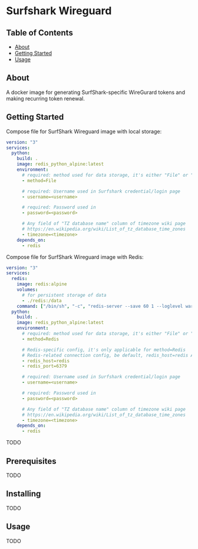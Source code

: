 # Surfshark Wireguard

## Table of Contents

- [About](#about)
- [Getting Started](#getting_started)
- [Usage](#usage)

## About <a name = "about"></a>

A docker image for generating SurfShark-specific WireGurard tokens and making recurring token renewal.

## Getting Started <a name = "getting_started"></a>

Compose file for SurfShark Wireguard image with local storage:

```YAML
version: "3"
services:
  python:
    build: .
    image: redis_python_alpine:latest
    environment:
      # required: method used for data storage, it's either "File" or "Redis"
      - method=File

      # required: Username used in Surfshark credential/login page
      - username=<username>

      # required: Password used in 
      - password=<password>

      # Any field of "TZ database name" column of timezone wiki page
      # https://en.wikipedia.org/wiki/List_of_tz_database_time_zones
      - timezone=<timezone>
    depends_on: 
      - redis
```

Compose file for SurfShark Wireguard image with Redis:

```YAML
version: "3"
services:
  redis:
    image: redis:alpine
    volumes:
      # for persistent storage of data
      - ./redis:/data
    command: ["/bin/sh", "-c", "redis-server --save 60 1 --loglevel warning"]
  python:
    build: .
    image: redis_python_alpine:latest
    environment:
      # required: method used for data storage, it's either "File" or "Redis"
      - method=Redis

      # Redis-specific config, it's only applicable for method=Redis
      # Redis-related connection config, be default, redis_host=redis AND redis_port=6379
      - redis_host=redis
      - redis_port=6379

      # required: Username used in Surfshark credential/login page
      - username=<username>

      # required: Password used in 
      - password=<password>

      # Any field of "TZ database name" column of timezone wiki page
      # https://en.wikipedia.org/wiki/List_of_tz_database_time_zones
      - timezone=<timezone>
    depends_on: 
      - redis
```



TODO

## Prerequisites

TODO

## Installing

TODO

## Usage <a name = "usage"></a>

TODO
